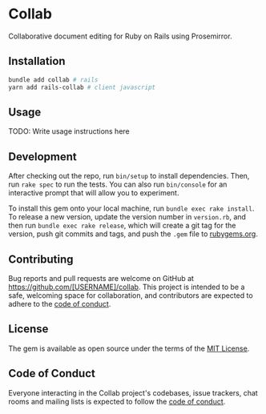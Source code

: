 # Collab

Collaborative document editing for Ruby on Rails using Prosemirror.

## Installation

```sh
bundle add collab # rails
yarn add rails-collab # client javascript
```

## Usage

TODO: Write usage instructions here

## Development

After checking out the repo, run `bin/setup` to install dependencies. Then, run `rake spec` to run the tests. You can also run `bin/console` for an interactive prompt that will allow you to experiment.

To install this gem onto your local machine, run `bundle exec rake install`. To release a new version, update the version number in `version.rb`, and then run `bundle exec rake release`, which will create a git tag for the version, push git commits and tags, and push the `.gem` file to [rubygems.org](https://rubygems.org).

## Contributing

Bug reports and pull requests are welcome on GitHub at https://github.com/[USERNAME]/collab. This project is intended to be a safe, welcoming space for collaboration, and contributors are expected to adhere to the [code of conduct](https://github.com/[USERNAME]/collab/blob/master/CODE_OF_CONDUCT.md).

## License

The gem is available as open source under the terms of the [MIT License](https://opensource.org/licenses/MIT).

## Code of Conduct

Everyone interacting in the Collab project's codebases, issue trackers, chat rooms and mailing lists is expected to follow the [code of conduct](https://github.com/[USERNAME]/collab/blob/master/CODE_OF_CONDUCT.md).
